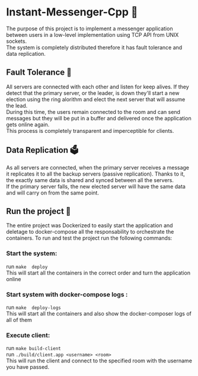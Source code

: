 # Instant-Messenger-Cpp 💬
The purpose of this project is to implement a messenger application between users in a low-level implementation using TCP API from UNIX sockets.<br />
The system is completely distributed therefore it has fault tolerance and data replication.

## Fault Tolerance 🔌
All servers are connected with each other and listen for keep alives. If they detect that the primary server, or the leader, is down they'll start a new election using the ring alorithm and elect the next server that will assume the lead.<br />
During this time, the users remain connected to the room and can send messages but they will be put in a buffer and delivered once the application gets online again.<br />
This process is completely transparent and imperceptible for clients.

## Data Replication 🗳
As all servers are connected, when the primary server receives a message it replicates it to all the backup servers (passive replication). Thanks to it, the exactly same data is shared and synced between all the servers.<br />
If the primary server falls, the new elected server will have the same data and will carry on from the same point.

## Run the project 🎡

The entire project was Dockerized to easily start the application and deletage to docker-compose all the responsability to orchestrate the containers.
To run and test the project run the following commands:

### Start the system:<br />
   run `make  deploy` <br />
This will start all the containers in the correct order and turn the application online

### Start system with docker-compose logs :<br />
   run `make  deploy-logs` <br />
This will start all the containers and also show the docker-composer logs of all of them

### Execute client:<br />
   run `make build-client`<br />
   run `./build/client.app <username> <room>`<br />
This will run the client and connect to the specified room with the username you have passed.
